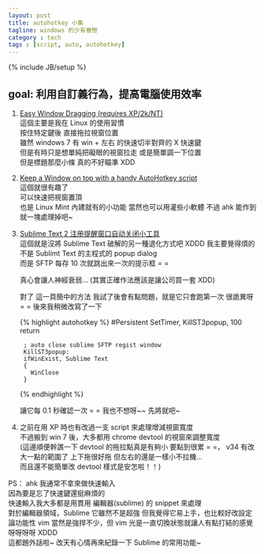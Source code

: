 ```yaml
---
layout: post
title: autohotkey 小集
tagline: windows 的少有眷戀
category : tech
tags : [script, auto, autohotkey]
---
```

{% include JB/setup %}

## goal: 利用自訂義行為，提高電腦使用效率

1. [Easy Window Dragging (requires XP/2k/NT)](http://www.autohotkey.com/docs/scripts/EasyWindowDrag.htm)  
    這個主要是我在 Linux 的使用習慣  
    按住特定鍵後 直接拖拉視窗位置  
    雖然 windows 7 有 win + 左右 的快速切半對齊的 X 快速鍵  
    但是有時只是想單純把礙眼的視窗拉走 或是簡單調一下位置  
    但是標題那麼小條  真的不好瞄準 XDD

2. [Keep a Window on top with a handy AutoHotkey script](http://www.howtogeek.com/howto/13784/keep-a-window-on-top-with-a-handy-autohotkey-script/)  
    這個就很有趣了  
    可以快速把視窗置頂  
    也是 Linux Mint 內建就有的小功能
    當然也可以用灌些小軟體 不過 ahk 能作到就一塊處理掉吧~

3. [Sublime Text 2 注册提醒窗口自动关闭小工具](http://www.cnblogs.com/ttoy/archive/2013/04/11/3015793.html)  
    這個就是沒將 Sublime Text 破解的另一種退化方式吧 XDDD
    我主要覺得煩的不是 Sublimt Text 的主程式的 popup dialog  
    而是 SFTP 每存 10 次就跳出來一次的提示框 = =

    真心會讓人神經衰弱...
    (其實正確作法應該是讓公司買一套 XDD)

    對了 這一頁簡中的方法  我試了後會有點問題，就是它只會跑第一次
    很詭異呀 = =
    後來我稍微改寫了一下

    {% highlight autohotkey %}
        #Persistent
        SetTimer, KillST3popup, 100
        return

        ; auto close sublime SFTP regist window
        KillST3popup:
        ifWinExist, Sublime Text
        {
          WinClose
        }
    {% endhighlight %}

    讓它每 0.1 秒確認一次 = =
    我也不想呀~~ 先將就吧~

4. 之前在用 XP 時也有改過一支 script 來處理增減視窗寬度  
    不過搬到 win 7 後，大多都用 chrome devtool 的視窗來調整寬度  
    (這邊順便幹譙一下 devtool 的拖拉點真是有夠小 要點到很累 = =，
     v34 有改大一點的範圍了  上下拖很好拖   但左右的還是一樣小不拉機...  
     而且還不能簡單改 devtool 樣式是安怎啦！！)


PS： ahk 我通常不拿來做快速輸入  
    因為要是忘了快速鍵還挺麻煩的  
    快速輸入我大多都是用貫用 編輯器(sublime) 的 snippet 來處理  
    對於編輯器領域，Sublime 它雖然不是超強 但我覺得它易上手，也比較好改設定  
    論功能性 vim 當然是強捍不少，但 vim 光是一直切換狀態就讓人有點打結的感覺呀呀呀呀 XDDD  
    這都題外話啦~ 改天有心情再來紀錄一下 Sublime 的常用功能~

